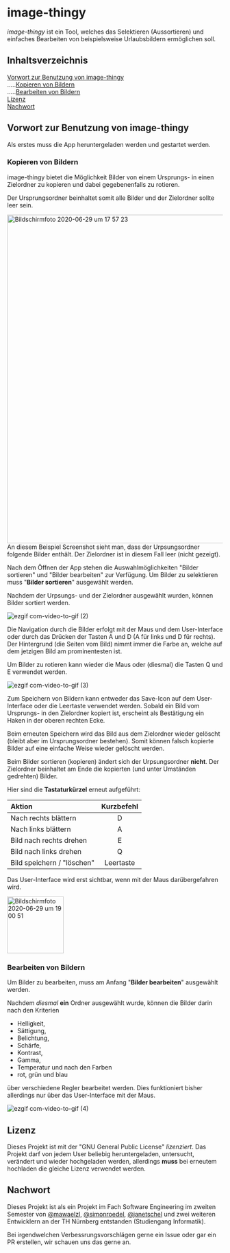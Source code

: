 # image-thingy
*image-thingy* ist ein Tool, welches das Selektieren (Aussortieren) und einfaches Bearbeiten von
beispielsweise Urlaubsbildern ermöglichen soll.

## Inhaltsverzeichnis
[Vorwort zur Benutzung von image-thingy](#vorwort)  
.....[Kopieren von Bildern](#kopieren)  
.....[Bearbeiten von Bildern](#bearbeiten)  
[Lizenz](#lizenz)  
[Nachwort](#nachwort) 


<a name="vorwort"/>

## Vorwort zur Benutzung von image-thingy
Als erstes muss die App heruntergeladen werden und gestartet werden.

<a name="kopieren"/>

### Kopieren von Bildern
image-thingy bietet die Möglichkeit Bilder von einem Ursprungs- in einen Zielordner zu kopieren und dabei gegebenenfalls zu rotieren.

Der Ursprungsordner beinhaltet somit alle Bilder und der Zielordner sollte leer sein.

<img width="765" alt="Bildschirmfoto 2020-06-29 um 17 57 23" src="https://user-images.githubusercontent.com/46886724/86029891-0f8a2980-ba34-11ea-8f69-79ec54482143.png">
An diesem Beispiel Screenshot sieht man, dass der Urpsungsordner folgende Bilder enthält. Der Zielordner ist in diesem Fall leer (nicht gezeigt).

Nach dem Öffnen der App stehen die Auswahlmöglichkeiten "Bilder sortieren" und "Bilder bearbeiten" zur Verfügung.
Um Bilder zu selektieren muss "**Bilder sortieren**" ausgewählt werden.

Nachdem der Urpsungs- und der Zielordner ausgewählt wurden, können Bilder sortiert werden.

![ezgif com-video-to-gif (2)](https://user-images.githubusercontent.com/46886724/86031630-6133b380-ba36-11ea-8559-c9d625f1567b.gif)

Die Navigation durch die Bilder erfolgt mit der Maus und dem User-Interface oder durch das Drücken der Tasten A und D (A für links und D für rechts). Der Hintergrund (die Seiten vom Bild) nimmt immer die Farbe an, welche auf dem jetzigen Bild am prominentesten ist.

Um Bilder zu rotieren kann wieder die Maus oder (diesmal) die Tasten Q und E verwendet werden.

![ezgif com-video-to-gif (3)](https://user-images.githubusercontent.com/46886724/86032261-52013580-ba37-11ea-99a1-5693d85a753a.gif)

Zum Speichern von Bildern kann entweder das Save-Icon auf dem User-Interface oder die Leertaste verwendet werden. Sobald ein Bild vom Ursprungs- in den Zielordner kopiert ist, erscheint als Bestätigung ein Haken in der oberen rechten Ecke. 

Beim erneuten Speichern wird das Bild aus dem Zielordner wieder gelöscht (bleibt aber im Ursprungsordner bestehen). Somit können falsch kopierte Bilder auf eine einfache Weise wieder gelöscht werden.

Beim Bilder sortieren (kopieren) ändert sich der Urpsungsordner **nicht**. Der Zielordner beinhaltet am Ende die kopierten (und unter Umständen gedrehten) Bilder.

Hier sind die **Tastaturkürzel** erneut aufgeführt:

| Aktion                     | Kurzbefehl     |
| :------------------------- |:--------------:|
| Nach rechts blättern       | D              |
| Nach links blättern        | A              |
| Bild nach rechts drehen    | E              |
| Bild nach links drehen     | Q              |
| Bild speichern / "löschen" | Leertaste      |


Das User-Interface wird erst sichtbar, wenn mit der Maus darübergefahren wird.

<img width="132" alt="Bildschirmfoto 2020-06-29 um 19 00 51" src="https://user-images.githubusercontent.com/46886724/86034433-e4570880-ba3a-11ea-8790-bab4ade06d37.png">

<a name="bearbeiten"/>

### Bearbeiten von Bildern
Um Bilder zu bearbeiten, muss am Anfang "**Bilder bearbeiten**" ausgewählt werden.

Nachdem *diesmal* **ein** Ordner ausgewählt wurde, können die Bilder darin nach den Kriterien
- Helligkeit,
- Sättigung,
- Belichtung,
- Schärfe,
- Kontrast,
- Gamma,
- Temperatur und nach den Farben
- rot, grün und blau

über verschiedene Regler bearbeitet werden. Dies funktioniert bisher allerdings nur über das User-Interface mit der Maus.

![ezgif com-video-to-gif (4)](https://user-images.githubusercontent.com/46886724/86033739-b6bd8f80-ba39-11ea-9636-1354b9b67b87.gif)

<a name="lizenz"/>

## Lizenz
Dieses Projekt ist mit der "GNU General Public License" *lizenziert*. Das Projekt darf von jedem User beliebig heruntergeladen, untersucht, verändert und wieder hochgeladen werden, allerdings **muss** bei erneutem hochladen die gleiche Lizenz verwendet werden.


<a name="nachwort"/>

## Nachwort
Dieses Projekt ist als ein Projekt im Fach Software Engineering im zweiten Semester von [@mawaelzl](https://github.com/mawaelzl), [@simonroedel](https://github.com/simonroedel), [@janetschel](https://github.com/janetschel) und zwei weiteren Entwicklern an der TH Nürnberg entstanden (Studiengang Informatik).

Bei irgendwelchen Verbessrungsvorschlägen gerne ein Issue oder gar ein PR erstellen, wir schauen uns das gerne an.
